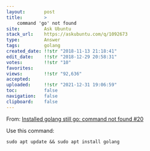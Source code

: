 ```yaml
---
layout:       post
title:        >
    command 'go' not found
site:         Ask Ubuntu
stack_url:    https://askubuntu.com/q/1092673
type:         Answer
tags:         golang
created_date: !!str "2018-11-13 21:18:41"
edit_date:    !!str "2018-12-29 20:58:31"
votes:        !!str "10"
favorites:    
views:        !!str "92,636"
accepted:     
uploaded:     !!str "2021-12-31 19:06:59"
toc:          false
navigation:   false
clipboard:    false
---
```


From: [Installed golang still go: command not found #20][1]

Use this command:

``` 
sudo apt update && sudo apt install golang

```


  [1]: https://github.com/tiagorlampert/CHAOS/issues/20
